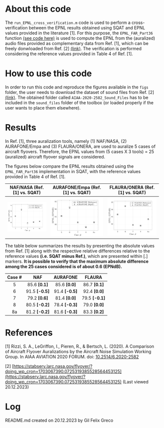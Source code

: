 # About this code 

The `run_EPNL_cross_verification.m` code is used to perform a cross-verification between the EPNL results obtained using SQAT and EPNL values provided in the literature [1]. For this purpose, the `EPNL_FAR_Part36` function [(see code here)](../../../psychoacoustic_metrics/EPNL_FAR_Part36/EPNL_FAR_Part36.m) is used to compute the EPNL from the (auralized) audio files provided as complementary data from Ref. [1], which can be freely donwloaded from Ref. [2] <a href="https://stabserv.larc.nasa.gov/flyover/?doing_wp_cron=1703067390.0725319385528564453125" target="_blank">(link)</a>. The verification is performed considering the reference values provided in Table 4 of Ref. [1].

# How to use this code
In order to run this code and reproduce the figures available in the `figs` folder, the user needs to download the dataset of sound files from Ref. [2] <a href="https://stabserv.larc.nasa.gov/flyover/?doing_wp_cron=1703067390.0725319385528564453125" target="_blank">(link)</a>. The obtained folder called `AIAA-2020-2582_Sound_Files` has to be included in the `sound_files` folder of the toolbox (or loaded properly if the user wants to place them elsewhere).

# Results
In Ref. [1], three auralization tools, namely (1) NAF/NASA, (2) AURAFONE/Empa and (3) FLAURA/ONERA, are used to auralize 5 cases of aircraft flyovers. Therefore, the EPNL values from (5 cases X 3 tools) = 25 (auralized) aircraft flyover signals are considered.  

The figures below compare the EPNL results obtained using the `EPNL_FAR_Part36` implementation in SQAT, with the reference values provided in Table 4 of Ref. [1]. 

| NAF/NASA (Ref. [1] vs. SQAT)    | AURAFONE/Empa (Ref. [1] vs. SQAT)         |  FLAURA/ONERA (Ref. [1] vs. SQAT)      |   
| -------------- | -------------- | -------------- |
| ![](figs/EPNL_cross_validation_NAF.png)   | ![](figs/EPNL_cross_validation_AURAFONE.png)  | ![](figs/EPNL_cross_validation_FLAURA.png)   | 

The table below summarizes the results by presenting the absolute values from Ref. [1] along with the respective relative differences relative to the reference values **(i.e. SQAT minus Ref.)**, which are presented within [.] markers. **It is possible to verify that the maximum absolute difference among the 25 cases considered is of about $0.6~(\mathrm{EPNdB})$.**

| Case # | NAF | AURAFONE | FLAURA |
|     :---:    |     :---:      |     :---:     | :---:     |
| 5   | 85.6 **[0.1]**     | 85.6 **[0.0]**    | 86.7 **[0.1]**    |
| 6     | 91.5 **[-0.5]**       | 91.4 **[-0.5]**      | 92.4 **[0.0]**    |
| 7     | 79.2 **[0.6]**       | 81.4 **[0.0]**      | 79.5 **[-0.1]**    |
| 8     | 80.5 **[-0.2]**       | 78.4 **[-0.3]**      | 79.0 **[0.0]**    |
| 8a     | 81.2 **[-0.2]**       | 81.6 **[-0.3]**      | 83.3 **[0.2]**   |

# References

[1] Rizzi, S. A., LeGriffon, I., Pieren, R., & Bertsch, L. (2020). A Comparison of Aircraft Flyover Auralizations by the Aircraft Noise Simulation Working Group. In AIAA AVIATION 2020 FORUM. doi: [10.2514/6.2020-2582](https://doi.org/10.2514/6.2020-2582)   

[2] [https://stabserv.larc.nasa.gov/flyover/?doing_wp_cron=1703067390.0725319385528564453125](https://stabserv.larc.nasa.gov/flyover/?doing_wp_cron=1703067390.0725319385528564453125) (Last viewed 20.12.2023)

# Log
README.md created on 20.12.2023 by Gil Felix Greco


 
